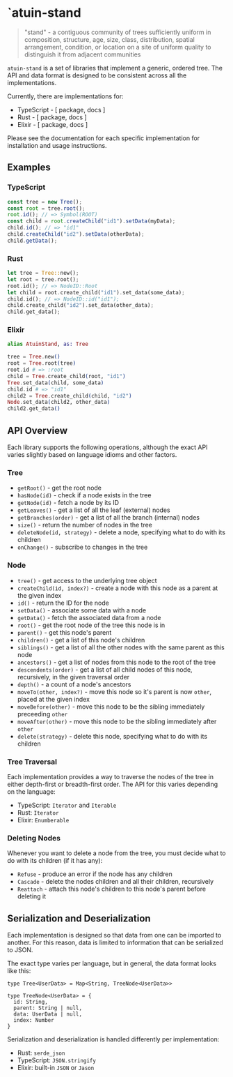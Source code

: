 # `atuin-stand

> "stand" - a contiguous community of trees sufficiently uniform in composition, structure, age, size, class, distribution, spatial arrangement, condition, or location on a site of uniform quality to distinguish it from adjacent communities

`atuin-stand` is a set of libraries that implement a generic, ordered tree. The API and data format is designed to be consistent across all the implementations.

Currently, there are implementations for:

* TypeScript - [ package, docs ]
* Rust - [ package, docs ]
* Elixir - [ package, docs ]

Please see the documentation for each specific implementation for installation and usage instructions.

## Examples

### TypeScript

```typescript
const tree = new Tree();
const root = tree.root();
root.id(); // => Symbol(ROOT)
const child = root.createChild("id1").setData(myData);
child.id(); // => "id1"
child.createChild("id2").setData(otherData);
child.getData();
```

### Rust

```rust
let tree = Tree::new();
let root = tree.root();
root.id(); // => NodeID::Root
let child = root.create_child("id1").set_data(some_data);
child.id(); // => NodeID::id("id1");
child.create_child("id2").set_data(other_data);
child.get_data();
```

### Elixir

```elixir
alias AtuinStand, as: Tree

tree = Tree.new()
root = Tree.root(tree)
root.id # => :root
child = Tree.create_child(root, "id1")
Tree.set_data(child, some_data)
child.id # => "id1"
child2 = Tree.create_child(child, "id2")
Node.set_data(child2, other_data)
child2.get_data()
```

## API Overview

Each library supports the following operations, although the exact API varies slightly based on language idioms and other factors.

### Tree

* `getRoot()` - get the root node
* `hasNode(id)` - check if a node exists in the tree
* `getNode(id)` - fetch a node by its ID
* `getLeaves()` - get a list of all the leaf (external) nodes
* `getBranches(order)` - get a list of all the branch (internal) nodes
* `size()` - return the number of nodes in the tree
* `deleteNode(id, strategy)` - delete a node, specifying what to do with its children
* `onChange()` - subscribe to changes in the tree

### Node

* `tree()` - get access to the underlying tree object
* `createChild(id, index?)` - create a node with this node as a parent at the given index
* `id()` - return the ID for the node
* `setData()` - associate some data with a node
* `getData()` - fetch the associated data from a node
* `root()` - get the root node of the tree this node is in
* `parent()` - get this node's parent
* `children()` - get a list of this node's children
* `siblings()` - get a list of all the other nodes with the same parent as this node
* `ancestors()` - get a list of nodes from this node to the root of the tree
* `descendents(order)` - get a list of all child nodes of this node, recursively, in the given traversal order
* `depth()` - a count of a node's ancestors
* `moveTo(other, index?)` - move this node so it's parent is now `other`, placed at the given index
* `moveBefore(other)` - move this node to be the sibling immediately preceeding `other`
* `moveAfter(other)` - move this node to be the sibling immediately after `other`
* `delete(strategy)` - delete this node, specifying what to do with its children

### Tree Traversal

Each implementation provides a way to traverse the nodes of the tree in either depth-first or breadth-first order. The API for this varies depending on the language:

* TypeScript: `Iterator` and `Iterable`
* Rust: `Iterator`
* Elixir: `Enumberable`

### Deleting Nodes

Whenever you want to delete a node from the tree, you must decide what to do with its children (if it has any):

* `Refuse` - produce an error if the node has any children
* `Cascade` - delete the nodes children and all their children, recursively
* `Reattach` - attach this node's children to this node's parent before deleting it

## Serialization and Deserialization

Each implementation is designed so that data from one can be imported to another. For this reason, data is limited to information that can be serialized to JSON.

The exact type varies per language, but in general, the data format looks like this:

```
type Tree<UserData> = Map<String, TreeNode<UserData>>

type TreeNode<UserData> = {
  id: String,
  parent: String | null,
  data: UserData | null,
  index: Number
}
```

Serialization and deserialization is handled differently per implementation:

* Rust: `serde_json`
* TypeScript: `JSON.stringify`
* Elixir: built-in `JSON` or `Jason`
